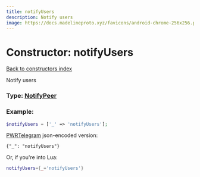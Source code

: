 ```yaml
---
title: notifyUsers
description: Notify users
image: https://docs.madelineproto.xyz/favicons/android-chrome-256x256.png
---
```

# Constructor: notifyUsers  
[Back to constructors index](index.md)



Notify users




### Type: [NotifyPeer](../types/NotifyPeer.md)


### Example:

```php
$notifyUsers = ['_' => 'notifyUsers'];
```  

[PWRTelegram](https://pwrtelegram.xyz) json-encoded version:

```
{"_": "notifyUsers"}
```


Or, if you're into Lua:

```lua
notifyUsers={_='notifyUsers'}

```


